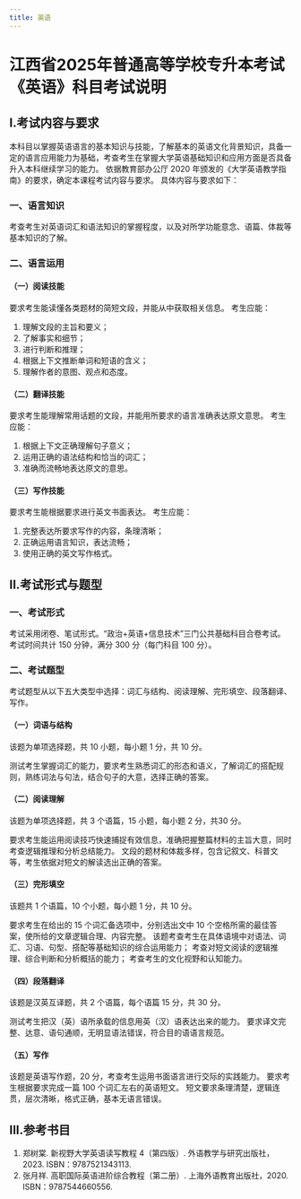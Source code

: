 ```yaml
---
title: 英语
---
```


# 江西省2025年普通高等学校专升本考试<br/>《英语》科目考试说明

## I.考试内容与要求

本科目以掌握英语语言的基本知识与技能，了解基本的英语文化背景知识，具备一定的语言应用能力为基础，考查考生在掌握大学英语基础知识和应用方面是否具备升入本科继续学习的能力。
依据教育部办公厅 2020 年颁发的《大学英语教学指南》的要求，确定本课程考试内容与要求。
具体内容与要求如下：

###  一、语言知识

考查考生对英语词汇和语法知识的掌握程度，以及对所学功能意念、语篇、体裁等基本知识的了解。

### 二、语言运用

#### （一）阅读技能

要求考生能读懂各类题材的简短文段，并能从中获取相关信息。
考生应能：

1. 理解文段的主旨和要义；
2. 了解事实和细节；
3. 进行判断和推理；
4. 根据上下文推断单词和短语的含义；
5. 理解作者的意图、观点和态度。

#### （二）翻译技能

要求考生能理解常用话题的文段，并能用所要求的语言准确表达原文意思。
考生应能：

1. 根据上下文正确理解句子意义；
2. 运用正确的语法结构和恰当的词汇；
3. 准确而流畅地表达原文的意思。

#### （三）写作技能

要求考生能根据要求进行英文书面表达。
考生应能：

1. 完整表达所要求写作的内容，条理清晰；
2. 正确运用语言知识，表达流畅；
3. 使用正确的英文写作格式。

## II.考试形式与题型

### 一、考试形式

考试采用闭卷、笔试形式。“政治+英语+信息技术”三门公共基础科目合卷考试。
考试时间共计 150 分钟，满分 300 分（每门科目 100 分）。

### 二、考试题型

考试题型从以下五大类型中选择：词汇与结构、阅读理解、完形填空、段落翻译、写作。

#### （一）词语与结构

该题为单项选择题，共 10 小题，每小题 1 分，共 10 分。

测试考生掌握词汇的能力，要求考生熟悉词汇的形态和语义，了解词汇的搭配规则，熟练词法与句法，结合句子的大意，选择正确的答案。

#### （二）阅读理解

该题为单项选择题，共 3 个语篇，15 小题，每小题 2 分，共30 分。

要求考生能运用阅读技巧快速捕捉有效信息，准确把握整篇材料的主旨大意，同时考查逻辑推理和分析总结能力。
文段的题材和体裁多样，包含记叙文、科普文等，考生依据对短文的解读选出正确的答案。

#### （三）完形填空

该题共 1 个语篇，10 个小题，每小题 1 分，共 10 分。

要求考生在给出的 15 个词汇备选项中，分别选出文中 10 个空格所需的最佳答案，使所给的文章逻辑合理、内容完整。
该题考查考生在具体语境中对语法、词汇、习语、句型、搭配等基础知识的综合运用能力；
考查对短文阅读的逻辑推理、综合判断和分析概括的能力；
考查考生的文化视野和认知能力。

#### （四）段落翻译

该题是汉英互译题，共 2 个语篇，每个语篇 15 分，共 30 分。

测试考生把汉（英）语所承载的信息用英（汉）语表达出来的能力。
要求译文完整、达意、语句通顺，无明显语法错误，符合目的语语言规范。

#### （五）写作

该题是英语写作题，20 分，考查考生运用书面语言进行交际的实践能力。
要求考生根据要求完成一篇 100 个词汇左右的英语短文。
短文要求条理清楚，逻辑连贯，层次清晰，格式正确，基本无语言错误。

## III.参考书目

1. 郑树棠. 新视野大学英语读写教程 4（第四版）. 外语教学与研究出版社，2023. ISBN：9787521343113.
2. 张月祥. 高职国际英语进阶综合教程（第二册）. 上海外语教育出版社，2020. ISBN：9787544660556.
